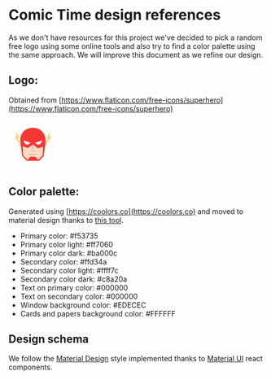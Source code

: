 # Comic Time design references

As we don't have resources for this project we've decided to pick a random free logo using some online tools and also try to find a color palette using the same approach. We will improve this document as we refine our design.

## Logo:

Obtained from [https://www.flaticon.com/free-icons/superhero](https://www.flaticon.com/free-icons/superhero)

![logo.svg](./logo.svg)

## Color palette:

Generated using [https://coolors.co](https://coolors.co) and moved to material design thanks to [this tool](https://material.io/color/#!/?view.left=0&view.right=1&primary.color=F2DB2C&secondary.color=33658A).

* Primary color: #f53735
* Primary color light: #ff7060
* Primary color dark: #ba000c
* Secondary color: #ffd34a
* Secondary color light: #ffff7c
* Secondary color dark: #c8a20a
* Text on primary color: #000000
* Text on secondary color: #000000
* Window background color: #EDECEC
* Cards and papers background color: #FFFFFF

## Design schema

We follow the [Material Design](https://material.io) style implemented thanks to [Material UI](http://www.material-ui.com/#/) react components.